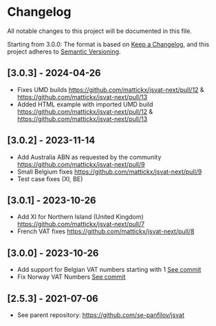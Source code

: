 # Changelog

All notable changes to this project will be documented in this file.

Starting from 3.0.0: The format is based on [Keep a Changelog](https://keepachangelog.com/en/1.0.0/),
and this project adheres to [Semantic Versioning](https://semver.org/spec/v2.0.0.html).

## [3.0.3] - 2024-04-26

- Fixes UMD builds https://github.com/mattickx/jsvat-next/pull/12 & https://github.com/mattickx/jsvat-next/pull/13
- Added HTML example with imported UMD build https://github.com/mattickx/jsvat-next/pull/12 & https://github.com/mattickx/jsvat-next/pull/13

## [3.0.2] - 2023-11-14

- Add Australia ABN as requested by the community https://github.com/mattickx/jsvat-next/pull/9
- Small Belgium fixes https://github.com/mattickx/jsvat-next/pull/9
- Test case fixes (XI, BE)

## [3.0.1] - 2023-10-26

- Add XI for Northern Island (United Kingdom) https://github.com/mattickx/jsvat-next/pull/7
- French VAT fixes https://github.com/mattickx/jsvat-next/pull/8

## [3.0.0] - 2023-10-26

- Add support for Belgian VAT numbers starting with 1 [See commit](https://github.com/mattickx/jsvat-next/commit/f5c001a79cbaa11728ada6ce85fd8072d39f96b0)
- Fix Norway VAT Numbers [See commit](https://github.com/mattickx/jsvat-next/commit/879a0913561faa93f513fd14cd18a9a8f909ebfb)

## [2.5.3] - 2021-07-06

- See parent repository: https://github.com/se-panfilov/jsvat
